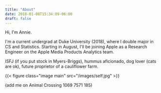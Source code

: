 ```yaml
---
title: "About"
date: 2018-01-08T15:34:09-06:00
draft: false
---
```


Hi, I'm Annie.

I'm a current undergrad at Duke University (2018), where I double major in CS and Statistics. Starting in August, I'll be joining Apple as a Research Engineer on the Apple Media Products Analytics team. 

ISFJ (if you put stock in Myers-Briggs), hummus aficionado, dog lover (cats are ok), future proprietor of a cauliflower farm.  

{{< figure class="image main" src="/images/self.jpg" >}}

(add me on Animal Crossing 1069 7571 185)